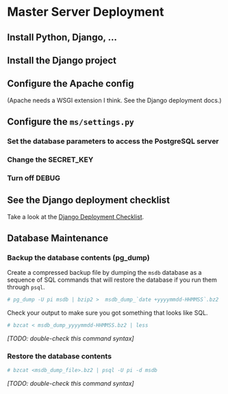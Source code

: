 # Master Server Deployment

## Install Python, Django, ...

## Install the Django project

## Configure the Apache config

(Apache needs a WSGI extension I think.  See the Django deployment docs.)

## Configure the `ms/settings.py`

### Set the database parameters to access the PostgreSQL server

### Change the SECRET_KEY

### Turn off DEBUG

## See the Django deployment checklist

Take a look at the [Django Deployment Checklist](https://docs.djangoproject.com/en/1.8/howto/deployment/checklist/).

## Database Maintenance

### Backup the database contents (pg_dump)

Create a compressed backup file by dumping the `msdb` database as a sequence
of SQL commands that will restore the database if you run them through `psql`.

```sh
# pg_dump -U pi msdb | bzip2 >  msdb_dump_`date +yyyymmdd-HHMMSS`.bz2
```

Check your output to make sure you got something that looks like SQL.

```sh
# bzcat < msdb_dump_yyyymmdd-HHMMSS.bz2 | less
```
*[TODO:  double-check this command syntax]*

### Restore the database contents

```sh
# bzcat <msdb_dump_file>.bz2 | psql -U pi -d msdb 
```
*[TODO:  double-check this command syntax]*
